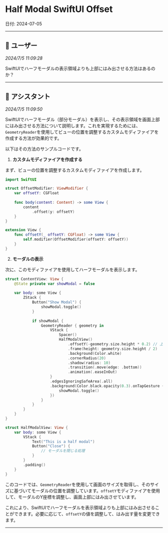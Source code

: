 # Half Modal SwiftUI Offset

日付: 2024-07-05

---

## 👤 ユーザー
*2024/7/5 11:09:28*

SwiftUIでハーフモーダルの表示領域よりも上部にはみ出させる方法はあるのか？

---

## 🤖 アシスタント
*2024/7/5 11:09:50*

SwiftUIでハーフモーダル（部分モーダル）を表示し、その表示領域を画面上部にはみ出させる方法について説明します。これを実現するためには、`GeometryReader`を使用してビューの位置を調整するカスタムモディファイアを作成する方法が効果的です。

以下はその方法のサンプルコードです。

1. **カスタムモディファイアを作成する**

まず、ビューの位置を調整するカスタムモディファイアを作成します。

```swift
import SwiftUI

struct OffsetModifier: ViewModifier {
    var offsetY: CGFloat
    
    func body(content: Content) -> some View {
        content
            .offset(y: offsetY)
    }
}

extension View {
    func offsetY(_ offsetY: CGFloat) -> some View {
        self.modifier(OffsetModifier(offsetY: offsetY))
    }
}
```

2. **モーダルの表示**

次に、このモディファイアを使用してハーフモーダルを表示します。

```swift
struct ContentView: View {
    @State private var showModal = false
    
    var body: some View {
        ZStack {
            Button("Show Modal") {
                showModal.toggle()
            }
            
            if showModal {
                GeometryReader { geometry in
                    VStack {
                        Spacer()
                        HalfModalView()
                            .offsetY(-geometry.size.height * 0.2) // 上に20%はみ出させる
                            .frame(height: geometry.size.height / 2)
                            .background(Color.white)
                            .cornerRadius(20)
                            .shadow(radius: 10)
                            .transition(.move(edge: .bottom))
                            .animation(.easeInOut)
                    }
                    .edgesIgnoringSafeArea(.all)
                    .background(Color.black.opacity(0.3).onTapGesture {
                        showModal.toggle()
                    })
                }
            }
        }
    }
}

struct HalfModalView: View {
    var body: some View {
        VStack {
            Text("This is a half modal")
            Button("Close") {
                // モーダルを閉じる処理
            }
        }
        .padding()
    }
}
```

このコードでは、`GeometryReader`を使用して画面のサイズを取得し、そのサイズに基づいてモーダルの位置を調整しています。`offsetY`モディファイアを使用して、モーダルのY座標を調整し、画面上部にはみ出させています。

これにより、SwiftUIでハーフモーダルを表示領域よりも上部にはみ出させることができます。必要に応じて、`offsetY`の値を調整して、はみ出す量を変更できます。

---

